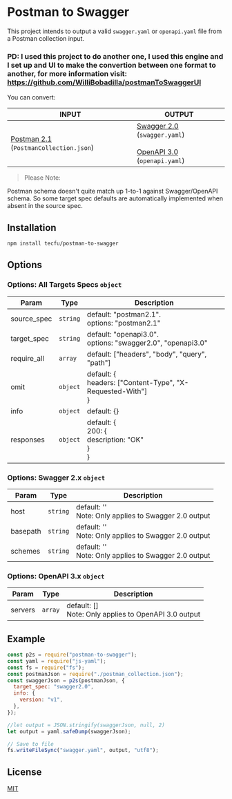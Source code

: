 # Postman to Swagger

This project intends to output a valid `swagger.yaml` or `openapi.yaml` file from a Postman collection input. <br>

### PD: I used this project to do another one, I used this engine and I set up and UI to make the convertion between one format to another, for more information visit: https://github.com/WilliBobadilla/postmanToSwaggerUI

You can convert:

| INPUT                                                                                                          | OUTPUT                                                                                                                                                                                                                        |
| -------------------------------------------------------------------------------------------------------------- | ----------------------------------------------------------------------------------------------------------------------------------------------------------------------------------------------------------------------------- |
| [Postman 2.1](https://schema.getpostman.com/json/collection/latest/docs/index.html) (`PostmanCollection.json`) | [Swagger 2.0](https://github.com/OAI/OpenAPI-Specification/blob/master/versions/2.0.md) (`swagger.yaml`) <br/><br/>[OpenAPI 3.0](https://github.com/OAI/OpenAPI-Specification/blob/master/versions/3.0.3.md) (`openapi.yaml`) |

> Please Note:

Postman schema doesn't quite match up 1-to-1 against Swagger/OpenAPI schema.
So some target spec defaults are automatically implemented when absent in the source spec.

## Installation

```sh
npm install tecfu/postman-to-swagger
```

## Options

<a name="options_properties"></a>

### Options: All Targets Specs `object`

| Param       | Type                | Description                                                        |
| ----------- | ------------------- | ------------------------------------------------------------------ |
| source_spec | <code>string</code> | default: "postman2.1". <br/> options: "postman2.1"                 |
| target_spec | <code>string</code> | default: "openapi3.0". <br/> options: "swagger2.0", "openapi3.0"   |
| require_all | <code>array</code>  | default: ["headers", "body", "query", "path"]                      |
| omit        | <code>object</code> | default: {<br/>headers: ["Content-Type", "X-Requested-With"]<br/>} |
| info        | <code>object</code> | default: {}                                                        |
| responses   | <code>object</code> | default: {<br/>200: {<br/>description: "OK"<br/>}<br/>}            |

### Options: Swagger 2.x `object`

| Param    | Type                | Description                                                |
| -------- | ------------------- | ---------------------------------------------------------- |
| host     | <code>string</code> | default: '' <br/> Note: Only applies to Swagger 2.0 output |
| basepath | <code>string</code> | default: '' <br/> Note: Only applies to Swagger 2.0 output |
| schemes  | <code>string</code> | default: '' <br/> Note: Only applies to Swagger 2.0 output |

### Options: OpenAPI 3.x `object`

| Param   | Type               | Description                                                |
| ------- | ------------------ | ---------------------------------------------------------- |
| servers | <code>array</code> | default: [] <br/> Note: Only applies to OpenAPI 3.0 output |

## Example

```js
const p2s = require("postman-to-swagger");
const yaml = require("js-yaml");
const fs = require("fs");
const postmanJson = require("./postman_collection.json");
const swaggerJson = p2s(postmanJson, {
  target_spec: "swagger2.0",
  info: {
    version: "v1",
  },
});

//let output = JSON.stringify(swaggerJson, null, 2)
let output = yaml.safeDump(swaggerJson);

// Save to file
fs.writeFileSync("swagger.yaml", output, "utf8");
```

## License

[MIT](LICENSE)
